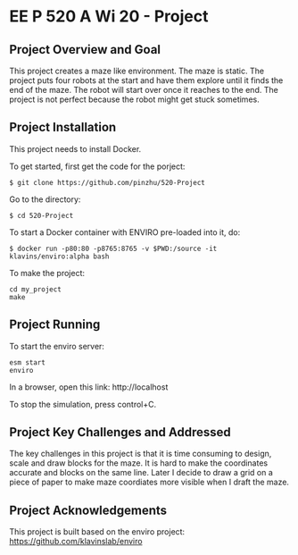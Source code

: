 # EE P 520 A Wi 20 - Project

## Project Overview and Goal
This project creates a maze like environment. The maze is static. The project puts four robots at the start and have them explore until it finds the end of the maze. The robot will start over once it reaches to the end. The project is not perfect because the robot might get stuck sometimes.

## Project Installation 
This project needs to install Docker. 

To get started, first get the code for the porject:
```
$ git clone https://github.com/pinzhu/520-Project
```

Go to the directory: 
```
$ cd 520-Project
```

To start a Docker container with ENVIRO pre-loaded into it, do:
```
$ docker run -p80:80 -p8765:8765 -v $PWD:/source -it klavins/enviro:alpha bash
```

To make the project:
```
cd my_project
make
```

## Project Running
To start the enviro server:
```
esm start
enviro
```

In a browser, open this link:
http://localhost

To stop the simulation, press control+C.

## Project Key Challenges and Addressed
The key challenges in this project is that it is time consuming to design, scale and draw blocks for the maze. It is hard to make the coordinates accurate and blocks on the same line. Later I decide to draw a grid on a piece of paper to make maze coordiates more visible when I draft the maze.


## Project Acknowledgements
This project is built based on the enviro project: https://github.com/klavinslab/enviro
